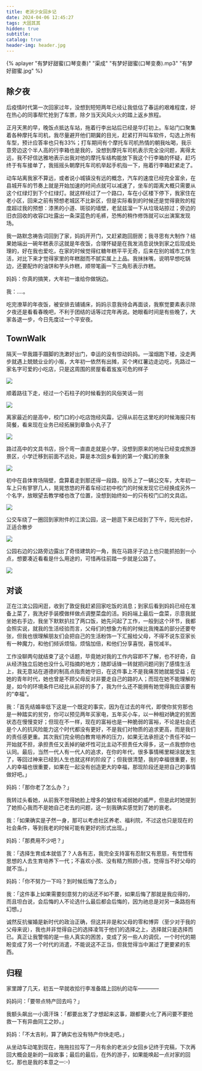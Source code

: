 ```yaml
---
title: 老派少女回乡记
date: 2024-04-06 12:45:27
tags: 大固其其
hidden: true
subtitle:
catalog: true
header-img: header.jpg
---
```


{% aplayer "有梦好甜蜜(口琴变奏)" "渠成" "有梦好甜蜜(口琴变奏).mp3" "有梦好甜蜜.jpg" %}

## 除夕夜

后疫情时代第一次回家过年，没想到短短两年已经让我低估了春运的艰难程度，好在热心的同事帮忙抢到了车票，除夕当天风风火火的踏上返乡旅程。

正月天黑的早，晚饭点抵达车站，拖着行李出站后已经是华灯初上。车站门口聚集着各种摩托车司机，我尽量避开他们期冀的目光，赶紧打开叫车软件，勾选上所有车型，预计应答率也只有33%；打车期间有个摩托车司机热情的朝我吆喝，我示意旁边这个半人高的行李箱也是我的，没想到摩托车司机表示完全没问题，离得太远，我不好信达雅地表示出我对他的摩托车结构能放下我这个行李箱的怀疑，赶巧终于有车接单了，我摇摇头朝摩托车司机举起手机指一下，拖着行李箱赶紧走了。

动车站离我家不算远，或者说小城镇没有远的概念，汽车的速度已经完全富余，在县城开车的节奏上就是开始加速的时间点就可以减速了，坐车的距离大概只需要从这个红绿灯到下个红绿灯。就这样经过了一个路口，车在小区楼下停下，我家住在老小区，回来之前有预想老城区不比新区，但是实际看到的时候还是觉得衰败的程度超过我的预想：漆黑的小道、斑驳的墙壁，老鼠兹溜一下从垃圾站掠过；旁边的旧衣回收的收容口吐露出一条深蓝色的毛裤，恐怖的稍作修饰就可以出演案发现场。

我一路默念祷告词回到了家，妈妈开开门，又赶紧跑回厨房；我寻思有大制作？结果她端出一碗年糕表示这就是年夜饭，合理怀疑是在我发消息说快到家之后现成处理的，好在我也爱吃，在家的时候觉得红糖年糕平平无奇，后来在别的城市工作生活，对比下来才觉得家里的年糕甜而不腻实属上上品。我抹抹嘴，说明早想吃锅边，还要配炸的油饼和芋头炸糕，顺带笔画一下三角形表示炸糕。

妈妈：你真的搞笑，大年初一谁给你做锅边。

我：....。

吃完潦草的年夜饭，被安排去铺铺床，妈妈示意我待会再面谈，我察觉要素表示除夕夜还是看看春晚吧，不利于团结的话等过完年再说。她眼看时间是有些晚了，大家各退一步，今日先度过一个平安夜。

## TownWalk

隔天一早我蹑手蹑脚的洗漱好出门，幸运的没有惊动妈妈。一溜烟跑下楼，没走两步就遇上兢兢业业的小贩，大年初一依然有出摊，买个烤红薯边走边吃，先路过一家名字可爱的小吃店，只是这周围的房屋看着岌岌可危的样子

![](dairy-05/02.jpg)

顺着路往下走，经过一个石柱子的时候看到的风俗笑话一则

![](dairy-05/03.jpg)

离家最近的是高中，校门口的小吃店饱经风霜，记得从前在这里吃的时候海报只有简餐，看来现在业务已经拓展到章鱼小丸子了

![](dairy-05/01.jpg)


路过高中的文具书店，拐个弯一直直走就是小学，没想到原来的地址已经变成旅游景区，小学迁移到前面不远处，算是本次回乡看到的第一个魔幻的景象

![](dairy-05/04.jpg)


初中在县体育场隔壁，盘算着走到那还得一段路，投币上了一辆公交车，大年初一车上只有寥寥几人，晃晃悠悠的开着车经过初中校门的时候发现它已经换成另外一个名字，放眼望去教学楼也改了位置，没想到始终如一的只有校门口的文具店。

![](dairy-05/05.jpg)

公交车绕了一圈回到家附件的江滨公园，这一趟逛下来已经到了下午，阳光也好，正适合散步

![](dairy-05/06.jpg)

公园右边的公路旁边露出了奇怪建筑的一角，我在马路牙子边上也只能抓拍到一小点，想要凑近看看是什么用途的，可惜再往前踏一步就是公路了。

![](dairy-05/07.jpg)

## 对谈

正在江滨公园闲逛，收到了敦促我赶紧回家吃饭的消息；到家后看到妈妈已经在准备上菜了，我洗好手装模做样做点调整菜盘的活。妈妈端上最后一盘菜，示意我就坐她右手边，我坐下默默扒拉了两口饭，她先问起了工作，一般到这个环节，我都会照实说，就我的生活经验而言，父母们的想象力有的时候比我掩盖的部分还要夸张，但我也很理解朋友们会把自己的生活粉饰一下汇报给父母，不得不说东亚家长有一种魔力，和他们倾诉烦恼，烦恼加倍，和他们分享喜悦，喜悦减半。

工作没聊两句就结束了这个话题，毕竟她对我的工作内容即不了解，也不好奇，自从经济独立后她也没什么可指摘的地方；随即话锋一转就把问题问到了感情生活上，我无意站在道德的制高点指责她守旧，在这件事上不是我痛苦她就能受益；在她的青年时代，她也曾是不顾父母反对非要走自己的路的人；而现在她不能理解的是，如今的环境条件已经比从前好的多了，我为什么还不能拥有她觉得我应该要有的“幸福”。

我：「首先结婚率低下这是一个既定的事实，因为在过去的年代，即使你贫穷那也是一种踏实的贫穷，你可以预见两年买家电，五年买小车，以一种相对确定的贫困状态在慢慢变好；但现在不一样，现在的富裕也是一种脆弱的富裕，不论是社会还是个人的抗风险能力这个时代都没有更好，不是我们对物质的追求更高，而是我们的责任感更重。其次我们完全明白教育培养的压力，如果无法承担这个责任不如一开始就不担，承担责任又丢掉的破坏性可比主动不担责任大得多，这一点我想你也认同。最后，当然一代人有一代人的追求，在你的年代，很多事情稀里糊涂就发生了，等回过神来已经到人生也就这样的阶段了；但我很清楚，我的幸福很重要，别人的幸福也很重要，如果在一起没有创造更大的幸福，那现阶段还是把自己的事情做好吧。」

妈妈：「那你老了怎么办？」

我转过头看她，从前我不觉得她脸上增多的皱纹有减弱她的威严，但是此时她提到了她担心我而不是她自己老去的问题，这一刻我确实感觉到了她的衰老。

我：「如果确实是孑然一身，那可以考虑社区养老、福利院，不过这也只是现在的社会条件，等到我老的时候可能有更好的形式出现。」

妈妈：「那费用不少吧？」

我：「选择生育成本就低了？人各有志，我完全支持富有忍耐又有恩慈，有觉悟有思想的人去生育培养下一代；不喜欢小孩、没有精力照顾小孩，觉得当不好父母的就不当。」

妈妈：「你不努力一下吗？到时候后悔了怎么办」

我：「这件事上如果需要刻意努力的话还不如不要，如果后悔了那就是我应得的，而且坦白说，会后悔的人不论选什么最后都会后悔的，因为祂总是对另一条路抱有幻想。」

诚然反抗催婚是新时代的政治正确，但这并非是和父母的零和博弈（至少对于我的父母来说），我也并非觉得自己的选择凌驾于他们的选择之上，选择就只是选择而已。真正让我警惕的是一些人真实的困苦，变成了另一些人的调侃，一个时代的期盼变成了另一个时代的消遣，不能说这不正当，但我觉得当中漏过了更要紧的东西。

## 归程

家里蹲了几天，初五一早就收拾行李准备踏上回杭的动车————

妈妈问：「要带点特产回去吗？」

我额头飙出一小滴汗珠：「都要出发了才想起来这事，跟都要火化了再问要不要抢救一下有异曲同工之妙。」

妈妈：「不太吉利，算了确实也没有特产你快走吧。」

从坐动车动笔到现在，拖拖拉拉写了一月有余的老派少女回乡记终于完稿，下次再回大概会是新的一段故事；最后的最后，在外的游子，如果能唤起一点对家的回忆，那也是我的本意之一:-)


